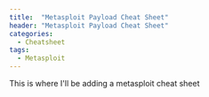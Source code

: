 ```yaml
---
title:  "Metasploit Payload Cheat Sheet"
header: "Metasploit Payload Cheat Sheet"
categories: 
  - Cheatsheet
tags:
  - Metasploit
---
```


This is where I'll be adding a metasploit cheat sheet
